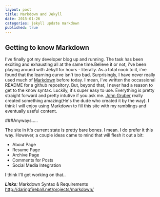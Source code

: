 ```yaml
---
layout: post
title: Markdown and Jekyll
date: 2015-01-26
categories: jekyll update markdown
published: true
---
```


## Getting to know Markdown

I've finally got my developer blog up and running. The task has been exciting and exhausting all at the same time.Believe it or not, i've been playing around with Jekyll for hours - literally. As a total noob to it, i've found that the learning curve isn't too bad. Surprisingly, I have never really used much of [Markdown](http://daringfireball.net/projects/markdown/ "Markdown") before today. I mean, I've written the occassional README for a github repository. But, beyond that, I never had a reason to get to the know syntax. Luckily, it's super easy to use. Everything is pretty straight forward and pretty intutive if you ask me. [John Gruber](http://en.wikipedia.org/wiki/John_Gruber "John Gruber") really created something amazing(He's the dude who created it by the way). I think I will enjoy using Markdown to fill this site with my ramblings and eventually useful content. 

###Anyways.....

The site in it's current state is pretty bare bones. I mean. I do prefer it this way. However, a couple ideas came to mind that will flesh it out a bit:

- About Page
- Resume Page
- Archive Page
- Comments for Posts
- Social Media Integration

I think I'll get working on that.. 

***Links:***
Markdown Syntax & Requirements <http://daringfireball.net/projects/markdown/>
